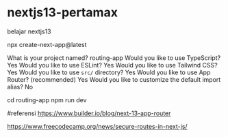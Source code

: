 # nextjs13-pertamax
belajar nextjs13

npx create-next-app@latest

What is your project named? routing-app
Would you like to use TypeScript? Yes
Would you like to use ESLint? Yes
Would you like to use Tailwind CSS? Yes
Would you like to use `src/` directory? Yes 
Would you like to use App Router? (recommended) Yes
Would you like to customize the default import alias? No 

cd routing-app
npm run dev

#referensi
https://www.builder.io/blog/next-13-app-router

https://www.freecodecamp.org/news/secure-routes-in-next-js/
